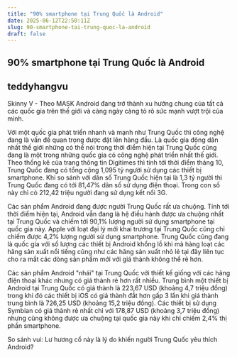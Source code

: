 ```yaml
---
title: "90% smartphone tại Trung Quốc là Android"
date: 2025-06-12T22:50:11Z
slug: 90-smartphone-tai-trung-quoc-la-android
draft: false
---
```


## 90% smartphone tại Trung Quốc là Android

## teddyhangvu

Skinny V - Theo MASK
Android đang trở thành xu hướng chung của tất cả các quốc gia trên thế giới và càng ngày càng tỏ rõ sức mạnh vượt trội của mình.

Với một quốc gia phát triển nhanh và mạnh như Trung Quốc thì công nghệ đang là vấn đề quan trọng được đặt lên hàng đầu. Là quốc gia đông dân nhất thế giới những có thể nói trong thời điểm hiện tại Trung Quốc cũng đang là một trong những quốc gia có công nghệ phát triển nhất thế giới.
Theo thống kê của trang thông tin Digitimes thì tính tới thời điểm tháng 10, Trung Quốc đang có tổng cộng 1,095 tỷ người sử dụng các thiết bị smartphone. Khi so sánh với dân số Trung Quốc hiện tại là 1,3 tỷ người thì Trung Quốc đang có tới 81,47% dân số sử dụng điện thoại. Trong con số này chỉ có 212,42 triệu người đang sử dụng kết nối 3G.
 
​Các sản phẩm Android đang được người Trung Quốc rất ưa chuộng.​ 
Tính tới thời điểm hiện tại, Android vẫn đang là hệ điều hành được ưa chuộng nhất tại Trung Quốc và chiếm tới 90,1% lượng người sử dụng smartphone tại quốc gia này. Apple với loạt đại lý mới khai trương tại Trung Quốc cũng chỉ chiếm được 4,2% lượng người sử dụng smartphone.
Trung Quốc cũng đang là quốc gia với số lượng các thiết bị Android khổng lồ khi mà hàng loạt các hãng sản xuất nổi tiếng cũng như các hãng sản xuất nhỏ lẻ tại đây liên tục cho ra mắt các dòng sản phẩm mới với giá thành không thể rẻ hơn.
 
​Các sản phẩm Android "nhái" tại Trung Quốc với thiết kế giống với các hãng điện thoại khác nhưng có giá thành rẻ hơn rất nhiều.​ 
Trung bình một thiết bị Android tại Trung Quốc có giá thành là 223,67 USD (khoảng 4,7 triệu đồng) trong khi đó các thiết bị iOS có giá thành đắt hơn gấp 3 lần khi giá thành trung bình là 726,25 USD (khoảng 15,2 triệu đồng). Các thiết bị sử dụng Symbian có giá thành rẻ nhất chỉ với 178,87 USD (khoảng 3,7 triệu đồng) nhưng cũng không được ưa chuộng tại quốc gia này khi chỉ chiếm 2,4% thị phần smartphone.
 
​So sánh vui: Lư hương cổ này là lý do khiến người Trung Quốc yêu thích Android?​